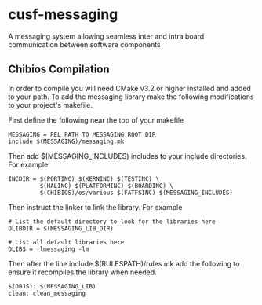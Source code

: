 # cusf-messaging
A messaging system allowing seamless inter and intra board communication between software components

## Chibios Compilation

In order to compile you will need CMake v3.2 or higher installed and added to your path. To add the messaging library make the following modifications to your project's makefile.

First define the following near the top of your makefile

```make
MESSAGING = REL_PATH_TO_MESSAGING_ROOT_DIR
include $(MESSAGING)/messaging.mk
```

Then add $(MESSAGING_INCLUDES) includes to your include directories. For example

```make
INCDIR = $(PORTINC) $(KERNINC) $(TESTINC) \
         $(HALINC) $(PLATFORMINC) $(BOARDINC) \
         $(CHIBIOS)/os/various $(FATFSINC) $(MESSAGING_INCLUDES)
```

Then instruct the linker to link the library. For example

```make
# List the default directory to look for the libraries here
DLIBDIR = $(MESSAGING_LIB_DIR)

# List all default libraries here
DLIBS = -lmessaging -lm
```

Then after the line include $(RULESPATH)/rules.mk add the following to ensure it recompiles the library when needed.

```make
$(OBJS): $(MESSAGING_LIB)
clean: clean_messaging
```



